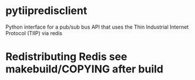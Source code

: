 # pytiipredisclient
Python interface for a pub/sub bus API that uses the Thin Industrial Internet Protocol (TIIP) via redis


# Redistributing Redis see makebuild/COPYING after build
